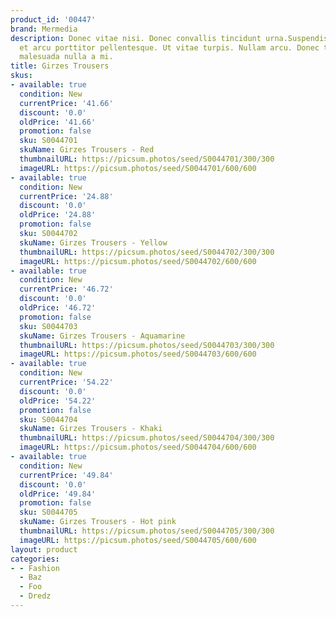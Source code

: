 ```yaml
---
product_id: '00447'
brand: Mermedia
description: Donec vitae nisi. Donec convallis tincidunt urna.Suspendisse et orci
  et arcu porttitor pellentesque. Ut vitae turpis. Nullam arcu. Donec turpis. Pellentesque
  malesuada nulla a mi.
title: Girzes Trousers
skus:
- available: true
  condition: New
  currentPrice: '41.66'
  discount: '0.0'
  oldPrice: '41.66'
  promotion: false
  sku: S0044701
  skuName: Girzes Trousers - Red
  thumbnailURL: https://picsum.photos/seed/S0044701/300/300
  imageURL: https://picsum.photos/seed/S0044701/600/600
- available: true
  condition: New
  currentPrice: '24.88'
  discount: '0.0'
  oldPrice: '24.88'
  promotion: false
  sku: S0044702
  skuName: Girzes Trousers - Yellow
  thumbnailURL: https://picsum.photos/seed/S0044702/300/300
  imageURL: https://picsum.photos/seed/S0044702/600/600
- available: true
  condition: New
  currentPrice: '46.72'
  discount: '0.0'
  oldPrice: '46.72'
  promotion: false
  sku: S0044703
  skuName: Girzes Trousers - Aquamarine
  thumbnailURL: https://picsum.photos/seed/S0044703/300/300
  imageURL: https://picsum.photos/seed/S0044703/600/600
- available: true
  condition: New
  currentPrice: '54.22'
  discount: '0.0'
  oldPrice: '54.22'
  promotion: false
  sku: S0044704
  skuName: Girzes Trousers - Khaki
  thumbnailURL: https://picsum.photos/seed/S0044704/300/300
  imageURL: https://picsum.photos/seed/S0044704/600/600
- available: true
  condition: New
  currentPrice: '49.84'
  discount: '0.0'
  oldPrice: '49.84'
  promotion: false
  sku: S0044705
  skuName: Girzes Trousers - Hot pink
  thumbnailURL: https://picsum.photos/seed/S0044705/300/300
  imageURL: https://picsum.photos/seed/S0044705/600/600
layout: product
categories:
- - Fashion
  - Baz
  - Foo
  - Dredz
---
```

